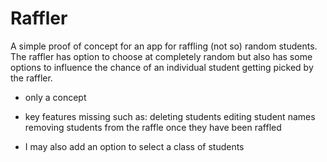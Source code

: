 # Raffler
A simple proof of concept for an app for raffling (not so) random students. 
The raffler has option to choose at completely random but also has some options to influence the chance of an individual student getting picked by the raffler.

- only a concept
- key features missing such as:
deleting students
editing student names
removing students from the raffle once they have been raffled

- I may also add an option to select a class of students


